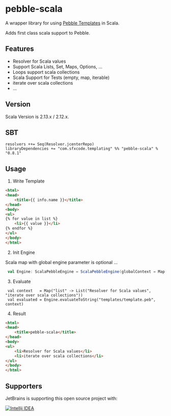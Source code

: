 # pebble-scala

A wrapper library for using [Pebble Templates](https://pebbletemplates.io/) in Scala.

Adds first class scala support to Pebble.

## Features

* Resolver for Scala values
* Support Scala Lists, Set, Maps, Options, ...
* Loops support scala collections
* Scala Support for Tests (empty, map, iterable)
* iterate over scala collections
* ...


## Version
Scala Version is 2.13.x / 2.12.x.

## SBT

```
resolvers ++= Seq(Resolver.jcenterRepo)
libraryDependencies += "com.sfxcode.templating" %% "pebble-scala" % "0.8.1"
```

## Usage

1. Write Template

```html
<html>
<head>
    <title>{{ info.name }}</title>
</head>
<body>
<ul>
{% for value in list %}
    <li>{{ value }}</li>
{% endfor %}
</ul>
</body>
</html>
```

2. Init Engine

Scala map with global engine parameter is optional ...

```scala
 val Engine: ScalaPebbleEngine = ScalaPebbleEngine(globalContext = Map("header" -> "pebble-scala"))
```

3. Evaluate

```
 val context   = Map("list" -> List("Resolver for Scala values", "iterate over scala collections"))
 val evaluated = Engine.evaluateToString("templates/template.peb", context)
```

4. Result

```html
<html>
<head>
    <title>pebble-scala</title>
</head>
<body>
<ul>
    <li>Resolver for Scala values</li>
    <li>iterate over scala collections</li>
</ul>
</body>
</html>
```

## Supporters

JetBrains is supporting this open source project with:

[![Intellij IDEA](http://www.jetbrains.com/img/logos/logo_intellij_idea.png)](http://www.jetbrains.com/idea/)
